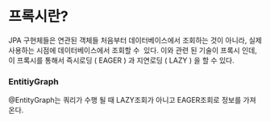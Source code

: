 # 프록시란?
JPA 구현체들은 연관된 객체들 처음부터 데이터베이스에서 조회하는 것이 아니라, 실제 사용하는 시점에 데이터베이스에서 조회할 수  있다. 이와 관련 된 기술이 프록시 인데, 이 프록시를 통해서 즉시로딩 ( EAGER ) 과 지연로딩 ( LAZY ) 을 할 수 있다.



### EntitiyGraph
@EntityGraph는 쿼리가 수행 될 때 LAZY조회가 아니고 EAGER조회로 정보를 가져온다.